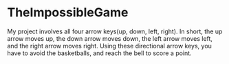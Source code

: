 # TheImpossibleGame
My project involves all four arrow keys(up, down, left, right). In short, the up arrow moves up, the down arrow moves down, the left arrow moves left, and the right arrow moves right. Using these directional arrow keys, you have to avoid the basketballs, and reach the bell to score a point.
